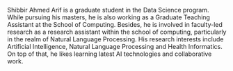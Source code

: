 Shibbir Ahmed Arif is a graduate student in the Data Science program. While pursuing his masters, he is also working as a Graduate Teaching Assistant at the School of Computing. Besides, he is involved in faculty-led research as a research assistant within the school of computing, particularly in the realm of Natural Language Processing. His research interests include Artificial Intelligence, Natural Language Processing and Health Informatics. On top of that, he likes learning latest AI technologies and collaborative work.

